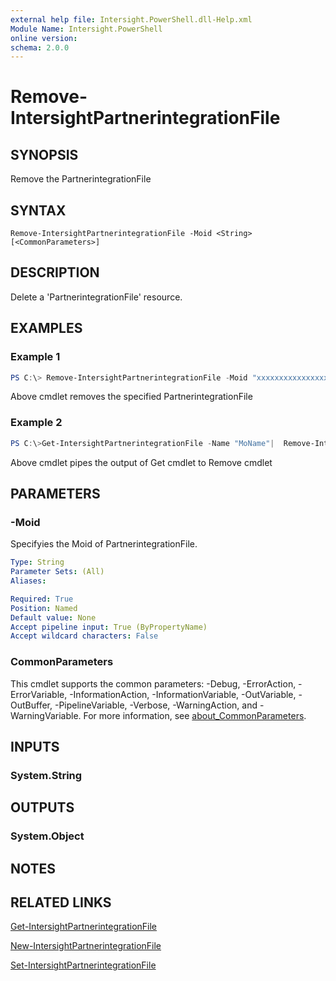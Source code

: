 ```yaml
---
external help file: Intersight.PowerShell.dll-Help.xml
Module Name: Intersight.PowerShell
online version:
schema: 2.0.0
---
```


# Remove-IntersightPartnerintegrationFile

## SYNOPSIS
Remove the PartnerintegrationFile

## SYNTAX

```
Remove-IntersightPartnerintegrationFile -Moid <String> [<CommonParameters>]
```

## DESCRIPTION
Delete a &apos;PartnerintegrationFile&apos; resource.

## EXAMPLES

### Example 1
```powershell
PS C:\> Remove-IntersightPartnerintegrationFile -Moid "xxxxxxxxxxxxxxxxxxxxxxxxxxx"
```
Above cmdlet removes the specified PartnerintegrationFile 

### Example 2
```powershell
PS C:\>Get-IntersightPartnerintegrationFile -Name "MoName"|  Remove-IntersightPartnerintegrationFile
```
Above cmdlet pipes the output of Get cmdlet to Remove cmdlet

## PARAMETERS

### -Moid
Specifyies the Moid of PartnerintegrationFile.

```yaml
Type: String
Parameter Sets: (All)
Aliases:

Required: True
Position: Named
Default value: None
Accept pipeline input: True (ByPropertyName)
Accept wildcard characters: False
```

### CommonParameters
This cmdlet supports the common parameters: -Debug, -ErrorAction, -ErrorVariable, -InformationAction, -InformationVariable, -OutVariable, -OutBuffer, -PipelineVariable, -Verbose, -WarningAction, and -WarningVariable. For more information, see [about_CommonParameters](http://go.microsoft.com/fwlink/?LinkID=113216).

## INPUTS

### System.String

## OUTPUTS

### System.Object
## NOTES

## RELATED LINKS

[Get-IntersightPartnerintegrationFile](./Get-IntersightPartnerintegrationFile.md)

[New-IntersightPartnerintegrationFile](./New-IntersightPartnerintegrationFile.md)

[Set-IntersightPartnerintegrationFile](./Set-IntersightPartnerintegrationFile.md)

